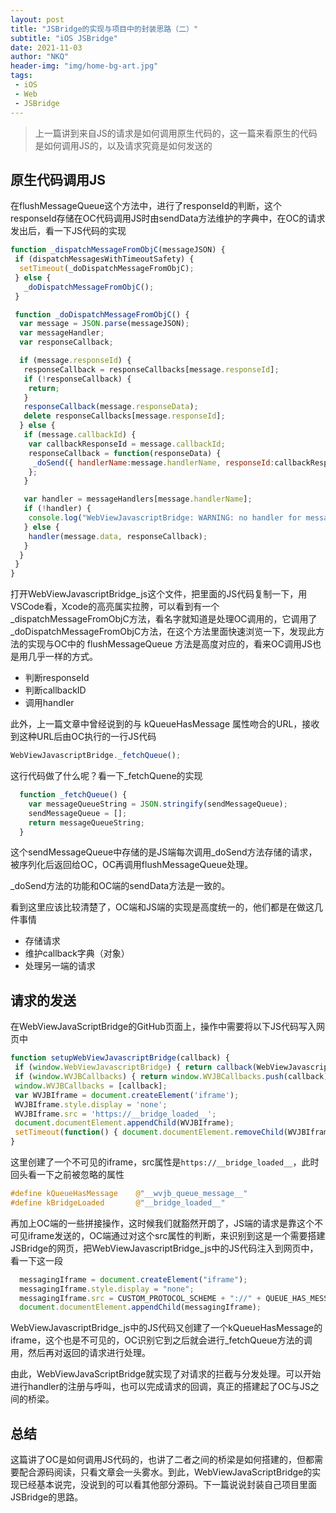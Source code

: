 ```yaml
---
layout: post
title: "JSBridge的实现与项目中的封装思路（二）"
subtitle: "iOS JSBridge"
date: 2021-11-03
author: "NKQ"
header-img: "img/home-bg-art.jpg"
tags:
 - iOS
 - Web
 - JSBridge
---
```


> 上一篇讲到来自JS的请求是如何调用原生代码的，这一篇来看原生的代码是如何调用JS的，以及请求究竟是如何发送的

## 原生代码调用JS

在flushMessageQueue这个方法中，进行了responseId的判断，这个responseId存储在OC代码调用JS时由sendData方法维护的字典中，在OC的请求发出后，看一下JS代码的实现

```js
function _dispatchMessageFromObjC(messageJSON) {
 if (dispatchMessagesWithTimeoutSafety) {
  setTimeout(_doDispatchMessageFromObjC);
 } else {
   _doDispatchMessageFromObjC();
 }

 function _doDispatchMessageFromObjC() {
  var message = JSON.parse(messageJSON);
  var messageHandler;
  var responseCallback;

  if (message.responseId) {
   responseCallback = responseCallbacks[message.responseId];
   if (!responseCallback) {
    return;
   }
   responseCallback(message.responseData);
   delete responseCallbacks[message.responseId];
  } else {
   if (message.callbackId) {
    var callbackResponseId = message.callbackId;
    responseCallback = function(responseData) {
     _doSend({ handlerName:message.handlerName, responseId:callbackResponseId, responseData:responseData });
    };
   }

   var handler = messageHandlers[message.handlerName];
   if (!handler) {
    console.log("WebViewJavascriptBridge: WARNING: no handler for message from ObjC:", message);
   } else {
    handler(message.data, responseCallback);
   }
  }
 }
}
```

打开WebViewJavascriptBridge_js这个文件，把里面的JS代码复制一下，用VSCode看，Xcode的高亮属实拉胯，可以看到有一个_dispatchMessageFromObjC方法，看名字就知道是处理OC调用的，它调用了_doDispatchMessageFromObjC方法，在这个方法里面快速浏览一下，发现此方法的实现与OC中的 flushMessageQueue 方法是高度对应的，看来OC调用JS也是用几乎一样的方式。

- 判断responseId
- 判断callbackID
- 调用handler

此外，上一篇文章中曾经说到的与 kQueueHasMessage 属性吻合的URL，接收到这种URL后由OC执行的一行JS代码

```js
WebViewJavascriptBridge._fetchQueue();
```

这行代码做了什么呢？看一下_fetchQuene的实现

```js
  function _fetchQueue() {
    var messageQueueString = JSON.stringify(sendMessageQueue);
    sendMessageQueue = [];
    return messageQueueString;
  }
```

这个sendMessageQueue中存储的是JS端每次调用_doSend方法存储的请求，被序列化后返回给OC，OC再调用flushMessageQueue处理。

_doSend方法的功能和OC端的sendData方法是一致的。

看到这里应该比较清楚了，OC端和JS端的实现是高度统一的，他们都是在做这几件事情

- 存储请求
- 维护callback字典（对象）
- 处理另一端的请求

## 请求的发送

在WebViewJavaScriptBridge的GitHub页面上，操作中需要将以下JS代码写入网页中

```js
function setupWebViewJavascriptBridge(callback) {
 if (window.WebViewJavascriptBridge) { return callback(WebViewJavascriptBridge); }
 if (window.WVJBCallbacks) { return window.WVJBCallbacks.push(callback); }
 window.WVJBCallbacks = [callback];
 var WVJBIframe = document.createElement('iframe');
 WVJBIframe.style.display = 'none';
 WVJBIframe.src = 'https://__bridge_loaded__';
 document.documentElement.appendChild(WVJBIframe);
 setTimeout(function() { document.documentElement.removeChild(WVJBIframe) }, 0)
}
```

这里创建了一个不可见的iframe，src属性是`https://__bridge_loaded__`，此时回头看一下之前被忽略的属性

```c
#define kQueueHasMessage    @"__wvjb_queue_message__"
#define kBridgeLoaded       @"__bridge_loaded__"
```

再加上OC端的一些拼接操作，这时候我们就豁然开朗了，JS端的请求是靠这个不可见iframe发送的，OC端通过对这个src属性的判断，来识别到这是一个需要搭建JSBridge的网页，把WebViewJavascriptBridge_js中的JS代码注入到网页中，看一下这一段

```js
  messagingIframe = document.createElement("iframe");
  messagingIframe.style.display = "none";
  messagingIframe.src = CUSTOM_PROTOCOL_SCHEME + "://" + QUEUE_HAS_MESSAGE;
  document.documentElement.appendChild(messagingIframe);
```

WebViewJavascriptBridge_js中的JS代码又创建了一个kQueueHasMessage的iframe，这个也是不可见的，OC识别它到之后就会进行_fetchQueue方法的调用，然后再对返回的请求进行处理。

由此，WebViewJavaScriptBridge就实现了对请求的拦截与分发处理。可以开始进行handler的注册与呼叫，也可以完成请求的回调，真正的搭建起了OC与JS之间的桥梁。

## 总结

这篇讲了OC是如何调用JS代码的，也讲了二者之间的桥梁是如何搭建的，但都需要配合源码阅读，只看文章会一头雾水。到此，WebViewJavaScriptBridge的实现已经基本说完，没说到的可以看其他部分源码。下一篇说说封装自己项目里面JSBridge的思路。
